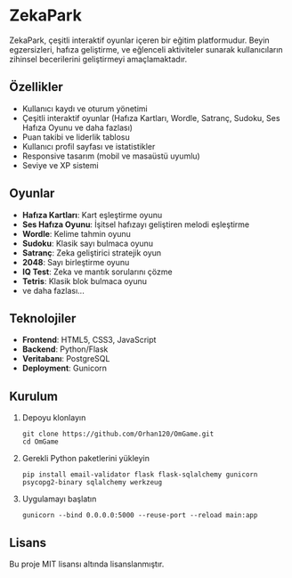 # ZekaPark

ZekaPark, çeşitli interaktif oyunlar içeren bir eğitim platformudur. Beyin egzersizleri, hafıza geliştirme, ve eğlenceli aktiviteler sunarak kullanıcıların zihinsel becerilerini geliştirmeyi amaçlamaktadır.

## Özellikler

- Kullanıcı kaydı ve oturum yönetimi
- Çeşitli interaktif oyunlar (Hafıza Kartları, Wordle, Satranç, Sudoku, Ses Hafıza Oyunu ve daha fazlası)
- Puan takibi ve liderlik tablosu
- Kullanıcı profil sayfası ve istatistikler
- Responsive tasarım (mobil ve masaüstü uyumlu)
- Seviye ve XP sistemi

## Oyunlar

- **Hafıza Kartları**: Kart eşleştirme oyunu
- **Ses Hafıza Oyunu**: İşitsel hafızayı geliştiren melodi eşleştirme
- **Wordle**: Kelime tahmin oyunu
- **Sudoku**: Klasik sayı bulmaca oyunu
- **Satranç**: Zeka geliştirici stratejik oyun
- **2048**: Sayı birleştirme oyunu
- **IQ Test**: Zeka ve mantık sorularını çözme
- **Tetris**: Klasik blok bulmaca oyunu
- ve daha fazlası...

## Teknolojiler

- **Frontend**: HTML5, CSS3, JavaScript
- **Backend**: Python/Flask
- **Veritabanı**: PostgreSQL
- **Deployment**: Gunicorn

## Kurulum

1. Depoyu klonlayın
   ```
   git clone https://github.com/Orhan120/OmGame.git
   cd OmGame
   ```

2. Gerekli Python paketlerini yükleyin
   ```
   pip install email-validator flask flask-sqlalchemy gunicorn psycopg2-binary sqlalchemy werkzeug
   ```

3. Uygulamayı başlatın
   ```
   gunicorn --bind 0.0.0.0:5000 --reuse-port --reload main:app
   ```

## Lisans

Bu proje MIT lisansı altında lisanslanmıştır.
